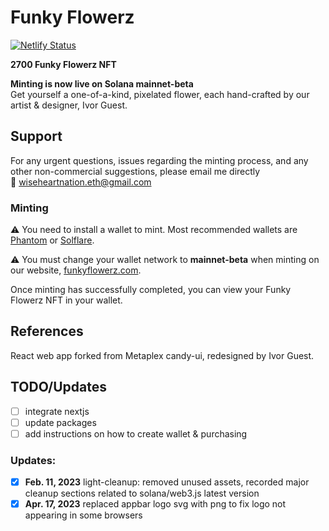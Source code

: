# Funky Flowerz

[![Netlify Status](https://api.netlify.com/api/v1/badges/4ba9e5da-cec7-4de4-86b8-79361c8ce7ce/deploy-status)](https://app.netlify.com/sites/funkyflowerz/deploys)

**2700 Funky Flowerz NFT**

**Minting is now live on Solana mainnet-beta**</br>
Get yourself a one-of-a-kind, pixelated flower, each hand-crafted by our artist & designer, Ivor Guest.

## Support

For any urgent questions, issues regarding the minting process, and any other non-commercial suggestions, please email me directly</br>
:e-mail: wiseheartnation.eth@gmail.com

### Minting

:warning: You need to install a wallet to mint. Most recommended wallets are [Phantom](https://phantom.app/download) or [Solflare](https://solflare.com/download).

:warning: You must change your wallet network to **mainnet-beta** when minting on our website, [funkyflowerz.com](https://funkyflowerz.com).

Once minting has successfully completed, you can view your Funky Flowerz NFT in your wallet.

## References

React web app forked from Metaplex candy-ui, redesigned by Ivor Guest.

## TODO/Updates

- [ ] integrate nextjs
- [ ] update packages
- [ ] add instructions on how to create wallet & purchasing

### Updates:

- [x] **Feb. 11, 2023** light-cleanup: removed unused assets, recorded major cleanup sections related to solana/web3.js latest version
- [x] **Apr. 17, 2023** replaced appbar logo svg with png to fix logo not appearing in some browsers
